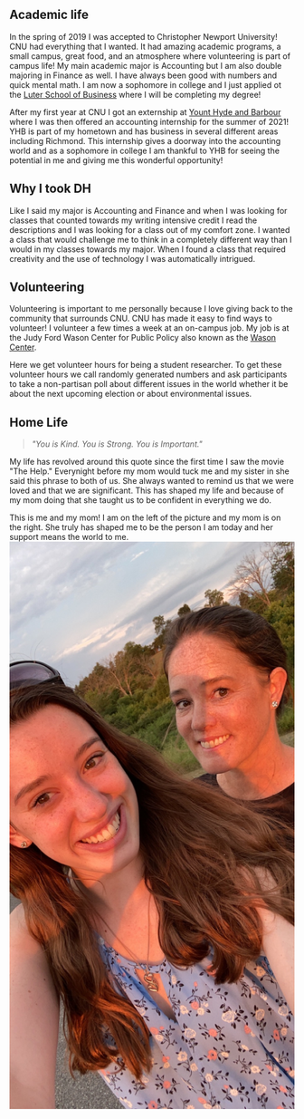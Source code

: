 ## Academic life
In the spring of 2019 I was accepted to Christopher Newport University! CNU had everything that I wanted. It had amazing academic programs, a small campus, great food, and an atmosphere where volunteering is part of campus life! My main academic major is Accounting but I am also double majoring in Finance as well. I have always been good with numbers and quick mental math. I am now a sophomore in college and I just applied ot the [Luter School of Business](https://cnu.edu/academics/departments/business/) where I will be completing my degree! 


After my first year at CNU I got an externship at [Yount Hyde and Barbour](https://www.yhbcpa.com) where I was then offered an accounting internship for the summer of 2021! YHB is part of my hometown and has business in several different areas including Richmond. This internship gives a doorway into the accounting world and as a sophomore in college I am thankful to YHB for seeing the potential in me and giving me this wonderful opportunity!
## Why I took DH
Like I said my major is Accounting and Finance and when I was looking for classes that counted towards my writing intensive credit I read the descriptions and I was looking for a class out of my comfort zone. I wanted a class that would challenge me to think in a completely different way than I would in my classes towards my major. When I found a class that required creativity and the use of technology I was automatically intrigued.
## Volunteering
Volunteering is important to me personally because I love giving back to the community that surrounds CNU. CNU has made it easy to find ways to volunteer! I volunteer a few times a week at an on-campus job. My job is at the Judy Ford Wason Center for Public Policy also known as the [Wason Center](https://cnu.edu/wasoncenter).


Here we get volunteer hours for being a student researcher. To get these volunteer hours we call randomly generated numbers and ask participants to take a non-partisan poll about different issues in the world whether it be about the next upcoming election or about environmental issues.
## Home Life
> *"You is Kind. You is Strong. You is Important."*

My life has revolved around this quote since the first time I saw the movie "The Help." Everynight before my mom would tuck me and my sister in she said this phrase to both of us. She always wanted to remind us that we were loved and that we are significant. This has shaped my life and because of my mom doing that she taught us to be confident in everything we do. 


This is me and my mom! I am on the left of the picture and my mom is on the right. She truly has shaped me to be the person I am today and her support means the world to me.
![My mom!](https://raw.githubusercontent.com/AlyssaM9988/alyssa-meyer/master/IMG_6460.jpeg)
